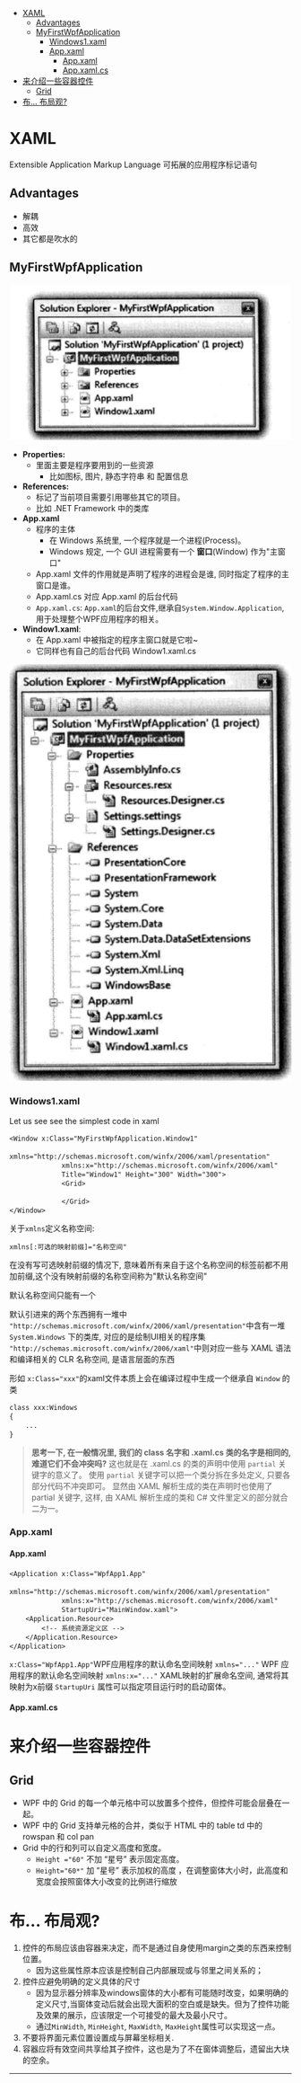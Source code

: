 <!-- MDTOC maxdepth:6 firsth1:1 numbering:0 flatten:0 bullets:1 updateOnSave:1 -->

- [XAML](#xaml)   
   - [Advantages](#advantages)   
   - [MyFirstWpfApplication](#myfirstwpfapplication)   
      - [Windows1.xaml](#windows1xaml)   
      - [App.xaml](#appxaml)   
         - [App.xaml](#appxaml)   
         - [App.xaml.cs](#appxamlcs)   
- [来介绍一些容器控件](#来介绍一些容器控件)   
   - [Grid](#grid)   
- [布... 布局观?](#布-布局观)   

<!-- /MDTOC -->

# XAML
Extensible Application Markup Language
可拓展的应用程序标记语句

## Advantages
- 解耦
- 高效
- 其它都是吹水的

## MyFirstWpfApplication


![Resource\cs_wpf_pic_1.png][1]


- **Properties:**
    - 里面主要是程序要用到的一些资源
        - 比如图标, 图片, 静态字符串 和 配置信息
- **References:**
    - 标记了当前项目需要引用哪些其它的项目。
    - 比如 .NET Framework 中的类库
- **App.xaml**
    - 程序的主体
        - 在 Windows 系统里, 一个程序就是一个进程(Process)。
        - Windows 规定, 一个 GUI 进程需要有一个 **窗口**(Window) 作为"主窗口"
    - App.xaml 文件的作用就是声明了程序的进程会是谁, 同时指定了程序的主窗口是谁。
    - App.xaml.cs 对应 App.xaml 的后台代码
    - `App.xaml.cs`: `App.xaml`的后台文件,继承自`System.Window.Application`,用于处理整个WPF应用程序的相关。
- **Window1.xaml**:
    - 在 App.xaml 中被指定的程序主窗口就是它啦~
    - 它同样也有自己的后台代码 Window1.xaml.cs



![Resource\cs_wpf_pic_2.png][2]



### Windows1.xaml
Let us see see the simplest code in xaml
```{xml}
<Window x:Class="MyFirstWpfApplication.Window1"
             xmlns="http://schemas.microsoft.com/winfx/2006/xaml/presentation"
             xmlns:x="http://schemas.microsoft.com/winfx/2006/xaml"
             Title="Window1" Height="300" Width="300">
             <Grid>

             </Grid>
</Window>
```

关于`xmlns`定义名称空间:
```{xml}
xmlns[:可选的映射前缀]="名称空间"
```
在没有写可选映射前缀的情况下, 意味着所有来自于这个名称空间的标签前都不用加前缀,这个没有映射前缀的名称空间称为"默认名称空间"

默认名称空间只能有一个

默认引进来的两个东西拥有一堆中
`"http://schemas.microsoft.com/winfx/2006/xaml/presentation"`中含有一堆 `System.Windows` 下的类库, 对应的是绘制UI相关的程序集
`"http://schemas.microsoft.com/winfx/2006/xaml"`中则对应一些与 XAML 语法和编译相关的 CLR 名称空间, 是语言层面的东西


形如 `x:Class="xxx"`的xaml文件本质上会在编译过程中生成一个继承自 `Window` 的类
```{cs}
class xxx:Windows
{
    ...
}
```

> **思考一下, 在一般情况里, 我们的 class 名字和 .xaml.cs 类的名字是相同的, 难道它们不会冲突吗?**
> 这也就是在 .xaml.cs 的类的声明中使用 `partial` 关键字的意义了。
> 使用 `partial` 关键字可以把一个类分拆在多处定义, 只要各部分代码不冲突即可。 显然由 XAML 解析生成的类在声明时也使用了 partial 关键字, 这样, 由 XAML 解析生成的类和 C# 文件里定义的部分就合二为一。



### App.xaml
#### App.xaml

```{xml}
<Application x:Class="WpfApp1.App"
             xmlns="http://schemas.microsoft.com/winfx/2006/xaml/presentation"
             xmlns:x="http://schemas.microsoft.com/winfx/2006/xaml"
             StartupUri="MainWindow.xaml">
    <Application.Resource>
        <!-- 系统资源定义区 -->
    </Application.Resource>
</Application>
```

`x:Class="WpfApp1.App"`WPF应用程序的默认命名空间映射
`xmlns="..."` WPF 应用程序的默认命名空间映射
`xmlns:x="..."` XAML映射的扩展命名空间, 通常将其映射为x前缀 `StartupUri` 属性可以指定项目运行时的启动窗体。

#### App.xaml.cs

# 来介绍一些容器控件
## Grid
- WPF 中的 Grid 的每一个单元格中可以放置多个控件，但控件可能会层叠在一起。
- WPF 中的 Grid 支持单元格的合并，类似于 HTML 中的 table td 中的 rowspan 和 col pan
- Grid 中的行和列可以自定义高度和宽度。
    - `Height ="60"` 不加 “星号” 表示固定高度。
    - `Height="60*"` 加 “星号” 表示加权的高度 ，在调整窗体大小时，此高度和宽度会按照窗体大小改变的比例进行缩放

# 布... 布局观?

1. 控件的布局应该由容器来决定，而不是通过自身使用margin之类的东西来控制位置。
    - 因为这些属性原本应该是控制自己内部展现或与邻里之间关系的；
2. 控件应避免明确的定义具体的尺寸
    - 因为显示器分辨率及windows窗体的大小都有可能随时改变，如果明确的定义尺寸,当窗体变动后就会出现大面积的空白或是缺失。但为了控件功能及效果的展示，应该限定一个可接受的最大及最小尺寸。
    - 通过`MinWidth`, `MinHeight`, `MaxWidth`, `MaxHeight`属性可以实现这一点。
3. 不要将界面元素位置设置成与屏幕坐标相关.
4. 容器应将有效空间共享给其子控件，这也是为了不在窗体调整后，遗留出大块的空余。


---------------------------------------


[1]: ../\\../\Resource\cs_wpf_pic_1.png
[2]: ../\\../\Resource\cs_wpf_pic_2.png
